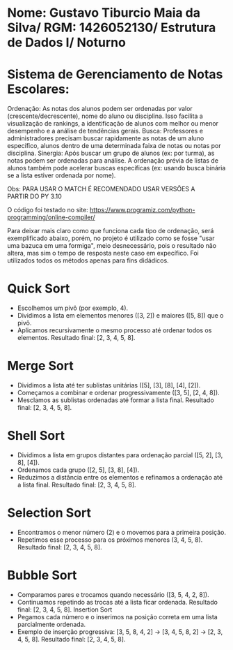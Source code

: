 # Nome: Gustavo Tiburcio Maia da Silva/ RGM: 1426052130/ Estrutura de Dados I/ Noturno

# Sistema de Gerenciamento de Notas Escolares: 

Ordenação: As notas dos alunos podem ser ordenadas por valor (crescente/decrescente), nome do aluno ou disciplina. Isso facilita a visualização de rankings, a identificação de alunos com melhor ou menor desempenho e a análise de tendências gerais.
Busca: Professores e administradores precisam buscar rapidamente as notas de um aluno específico, alunos dentro de uma determinada faixa de notas ou notas por disciplina.
Sinergia: Após buscar um grupo de alunos (ex: por turma), as notas podem ser ordenadas para análise. A ordenação prévia de listas de alunos também pode acelerar buscas específicas (ex: usando busca binária se a lista estiver ordenada por nome).

Obs: PARA USAR O MATCH É RECOMENDADO USAR VERSÕES A PARTIR DO PY 3.10

O código foi testado no site: https://www.programiz.com/python-programming/online-compiler/


Para deixar mais claro como que funciona cada tipo de ordenação, será exemplificado abaixo, porém, no projeto é utilizado como se fosse "usar uma bazuca em uma formiga", meio desnecessário, pois o resultado não altera, mas sim o tempo de resposta neste caso em expecífico. Foi utilizados todos os métodos apenas para fins didádicos.


# Quick Sort
- Escolhemos um pivô (por exemplo, 4).
- Dividimos a lista em elementos menores ([3, 2]) e maiores ([5, 8]) que o pivô.
- Aplicamos recursivamente o mesmo processo até ordenar todos os elementos.
Resultado final: [2, 3, 4, 5, 8].
# Merge Sort
- Dividimos a lista até ter sublistas unitárias ([5], [3], [8], [4], [2]).
- Começamos a combinar e ordenar progressivamente ([3, 5], [2, 4, 8]).
- Mesclamos as sublistas ordenadas até formar a lista final.
Resultado final: [2, 3, 4, 5, 8].
# Shell Sort
- Dividimos a lista em grupos distantes para ordenação parcial ([5, 2], [3, 8], [4]).
- Ordenamos cada grupo ([2, 5], [3, 8], [4]).
- Reduzimos a distância entre os elementos e refinamos a ordenação até a lista final.
Resultado final: [2, 3, 4, 5, 8].
# Selection Sort
- Encontramos o menor número (2) e o movemos para a primeira posição.
- Repetimos esse processo para os próximos menores (3, 4, 5, 8).
Resultado final: [2, 3, 4, 5, 8].
# Bubble Sort
- Comparamos pares e trocamos quando necessário ([3, 5, 4, 2, 8]).
- Continuamos repetindo as trocas até a lista ficar ordenada.
Resultado final: [2, 3, 4, 5, 8].
Insertion Sort
- Pegamos cada número e o inserimos na posição correta em uma lista parcialmente ordenada.
- Exemplo de inserção progressiva: [3, 5, 8, 4, 2] → [3, 4, 5, 8, 2] → [2, 3, 4, 5, 8].
Resultado final: [2, 3, 4, 5, 8].
